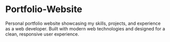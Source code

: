 # Portfolio-Website
Personal portfolio website showcasing my skills, projects, and experience as a web developer. Built with modern web technologies and designed for a clean, responsive user experience.
